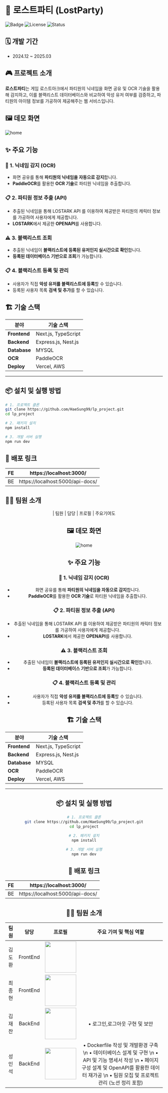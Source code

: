 # 🚀 로스트파티 (LostParty)

![Badge](https://img.shields.io/badge/Project-LostParty-darkgoldenrod?style=flat-square)
![License](https://img.shields.io/badge/License-MIT-blue?style=flat-square)
![Status](https://img.shields.io/badge/Status-Active-green?style=flat-square)

## 🗓️ 개발 기간

- 2024.12 ~ 2025.03

## 🎮 프로젝트 소개

**로스트파티**는 게임 로스트아크에서 파티원의 닉네임을 화면 공유 및 OCR 기술을 활용해 감지하고, 이를 블랙리스트 데이터베이스와 비교하여 악성 유저 여부를 검증하고, 파티원의 아이템 정보를 가공하여 제공해주는 웹 서비스입니다.

## 🖼️ 데모 화면

![home](https://github.com/user-attachments/assets/307a77ae-ad19-4447-979f-af92fa8383df)

## ✨ 주요 기능

### 🔎 1. 닉네임 감지 (OCR)

- 화면 공유를 통해 **파티원의 닉네임을 자동으로 감지**합니다.
- **PaddleOCR**를 활용한 **OCR 기술**로 파티원 닉네임을 추출합니다.

### 📋 2. 파티원 정보 추출 (API)

- 추출된 닉네임을 통해 LOSTARK API 를 이용하여 제공받은 파티원의 캐릭터 정보를 가공하여 사용자에게 제공합니다.
- **LOSTARK**에서 제공한 **OPENAPI**를 사용합니다.

### ⚠️ 3. 블랙리스트 조회

- 추출된 닉네임이 **블랙리스트에 등록된 유저인지 실시간으로 확인**합니다.
- **등록된 데이터베이스 기반으로 조회**가 가능합니다.

### 📋 4. 블랙리스트 등록 및 관리

- 사용자가 직접 **악성 유저를 블랙리스트에 등록**할 수 있습니다.
- 등록된 사용자 목록 **검색 및 추가**를 할 수 있습니다.

## 🏗️ 기술 스택

| 분야         | 기술 스택             |
| ------------ | --------------------- |
| **Frontend** | Next.js, TypeScript   |
| **Backend**  | Express.js, Nest.js   |
| **Database** | MYSQL                 |
| **OCR**      | PaddleOCR             |
| **Deploy**   | Vercel, AWS           |

---

## 📦 설치 및 실행 방법

```bash
# 1. 프로젝트 클론
git clone https://github.com/HaeSung99/lp_project.git
cd lp_project

# 2. 패키지 설치
npm install

# 3. 개발 서버 실행
npm run dev
```

## 🚀 배포 링크

| FE  |     https://localhost:3000/      |
| :-: | :------------------------------: |
| BE  | https://localhost:5000/api-docs/ |

## 👋🏻 팀원 소개

<div align="center">

|  팀원  |   담당   |                                              프로필                                              |                                            주요기여도
## 🖼️ 데모 화면

![home](https://github.com/user-attachments/assets/307a77ae-ad19-4447-979f-af92fa8383df)

## ✨ 주요 기능

### 🔎 1. 닉네임 감지 (OCR)

- 화면 공유를 통해 **파티원의 닉네임을 자동으로 감지**합니다.
- **PaddleOCR**를 활용한 **OCR 기술**로 파티원 닉네임을 추출합니다.

### 📋 2. 파티원 정보 추출 (API)

- 추출된 닉네임을 통해 LOSTARK API 를 이용하여 제공받은 파티원의 캐릭터 정보를 가공하여 사용자에게 제공합니다.
- **LOSTARK**에서 제공한 **OPENAPI**를 사용합니다.

### ⚠️ 3. 블랙리스트 조회

- 추출된 닉네임이 **블랙리스트에 등록된 유저인지 실시간으로 확인**합니다.
- **등록된 데이터베이스 기반으로 조회**가 가능합니다.

### 📋 4. 블랙리스트 등록 및 관리

- 사용자가 직접 **악성 유저를 블랙리스트에 등록**할 수 있습니다.
- 등록된 사용자 목록 **검색 및 추가**를 할 수 있습니다.

## 🏗️ 기술 스택

| 분야         | 기술 스택             |
| ------------ | --------------------- |
| **Frontend** | Next.js, TypeScript   |
| **Backend**  | Express.js, Nest.js   |
| **Database** | MYSQL                 |
| **OCR**      | PaddleOCR             |
| **Deploy**   | Vercel, AWS           |

---

## 📦 설치 및 실행 방법

```bash
# 1. 프로젝트 클론
git clone https://github.com/HaeSung99/lp_project.git
cd lp_project

# 2. 패키지 설치
npm install

# 3. 개발 서버 실행
npm run dev
```

## 🚀 배포 링크

| FE  |     https://localhost:3000/      |
| :-: | :------------------------------: |
| BE  | https://localhost:5000/api-docs/ |

## 👋🏻 팀원 소개

<div align="center">

|  팀원  |   담당   |                                              프로필                                              |                                            주요 기여 및 핵심 역할                                           |
| :----: | :------: | :----------------------------------------------------------------------------------------------: |  :----------------------------------------------------------------------------------------: |
| 김도환 | FrontEnd | [<img src="https://github.com/ehghks021203.png" width="100px">](https://github.com/ehghks021203) |
| 최종현 | FrontEnd |    [<img src="https://github.com/elbyss.png" width="100px">](https://github.com/elbyss)    |
| 김재찬 | BackEnd  |      [<img src="https://github.com/kjc6735.png" width="100px">](https://github.com/kjc6735)      | • 로그인,로그아웃 구현 및 보안
| 성인석 | BackEnd  | [<img src="https://github.com/HaeSung99.png" width="100px">](https://github.com/HaeSung99) | • Dockerfile 작성 및 개발환경 구축 \n • 데이터베이스 설계 및 구현 \n • API 및 기능 명세서 작성 \n • 페이지 구성 설계 및 OpenAPI를 활용한 데이터 재가공 \n • 팀원 모집 및 프로젝트 관리 (노션 정리 포함)

</div>

